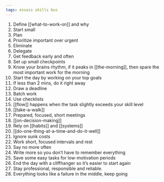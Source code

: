 ```yaml
---
tags: essais skills bus
---
```


1. Define [[what-to-work-on]] and why
2. Start small
3. Plan
4. Prioritize important over urgent
5. Eliminate
6. Delegate
7. Get feedback early and often
8. Set up small checkpoints
9. Know your brains rhythm, if it peaks in [[the-morning]], then spare the most important work for the morning
10. Start the day by working on your top goals
11. If less than 2 mins, do it right away
12. Draw a deadline
13. Batch work
14. Use checklists
15. [[flow]] happens when the task slightly exceeds your skill level
16. [[take-a-walk]]
17. Prepared, focused, short meetings
18. [[on-decision-making]]
19. Rely on [[habits]] and [[systems]]
20. [[do-one-thing-at-a-time-and-do-it-well]]
21. Ignore sunk costs
22. Work short, focused intervals and rest
23. Say no more often
24. Write more so you don’t have to remember everything
25. Save some easy tasks for low-motivation periods
26. End the day with a cliffhanger so it’s easier to start again
27. Stay professional, responsible and reliable.
28. Everything looks like a failure in the middle, keep going
